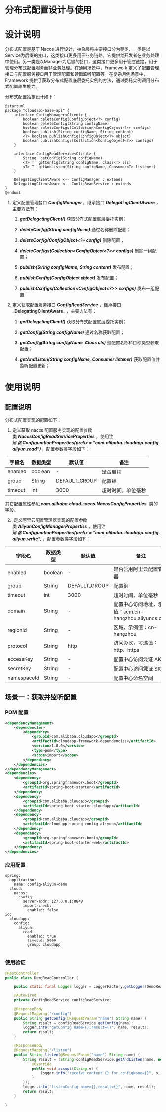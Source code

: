 # 分布式配置设计与使用

# 设计说明

分布式配置是基于 Nacos 进行设计，抽象层将主要接口分为两类，一类是以Service为后缀的接口，这类接口更多用于业务链路，它提供给开发者在业务处理中使用。另一类是以Manager为后缀的接口，这类接口更多用于管控链路，用于管理分布式配置服务而非业务处理。在通用场景中，Framework 定义了配置管理接口与配置服务接口用于管理配置和读取监听配置等。在复杂用例场景中，Framework 提供了获取分布式配置底层委托实例的方法，通过委托实例调用分布式配置原生能力。

分布式配置抽象设计如下：

```plantuml
@startuml
package "cloudapp-base-api" {
    interface ConfigManager<Client> {
        boolean deleteConfig(ConfigObject<?> config)
        boolean deleteConfig(String configName)
        boolean deleteConfigs(Collection<ConfigObject<?>> configs)
        boolean publish(String configName, String content)
        <T> boolean publishConfig(ConfigObject<T> object)
        boolean publishConfigs(Collection<ConfigObject<?>> configs)
    }

    interface ConfigReadService<Client> {
        String  getConfig(String configName)
        <T> T  getConfig(String configName, Class<T> cls)
        <T> T  getAndListen(String configName, Consumer<T> listener)
    }

    DelegatingClientAware <-- ConfigManager : extends
    DelegatingClientAware <-- ConfigReadService : extends
}
@enduml
```

1.  定义配置管理接口 _**ConfigManager**_ ，继承接口 _**DelegatingClientAware**_ ，主要方法有：
    
    1.  _**getDelegatingClient()**_ 获取分布式配置底层委托实例；
        
    2.  _**deleteConfig(String configName)**_ 通过名称删除配置；
        
    3.  _**deleteConfig(ConfigObject<?> config)**_ 删除配置；
        
    4.  _**deleteConfigs(Collection<ConfigObject<?>> configs)**_ 删除一组配置；
        
    5.  _**publish(String configName, String content)**_ 发布配置；
        
    6.  _**publishConfig(ConfigObject<T> object)**_ 发布配置；
        
    7.  _**publishConfigs(Collection<ConfigObject<?>> configs)**_ 发布一组配置
        
2.  定义获取配置服务接口 _**ConfigReadService**_ ，继承接口_**DelegatingClientAware**_ ，主要方法有：
    
    1.  _**getDelegatingClient()**_ 获取分布式配置底层委托实例；
        
    2.  _**getConfig(String configName)**_ 通过名称获取配置； 
        
    3.  _**getConfig(String configName, Class<T> cls)**_ 据配置名称和目标类型获取配置；
        
    4.  _**getAndListen(String configName, Consumer<T> listener)**_ 获取配置值并监听配置更新；
        

# 使用说明

## 配置说明
分布式配置实现的配置如下：


1.  定义获取 nacos 配置服务实现的配置参数类 _**NacosConfigReadServiceProperties**_ ，使用注解 _**@ConfigurationProperties(prefix = "com.alibaba.cloudapp.config.aliyun.read")**_ ，配置参数类字段如下：
    

|  **字段名**  |  **数据类型**  |  **默认值**  |  **备注**  |
| --- | --- | --- | --- |
|  enabled  |  boolean  |  \-  |  是否启用  |
|  group  |  String  |  DEFAULT\_GROUP  |  配置组  |
|  timeout  |  int  |  3000  |  超时时间，单位毫秒  |

其它配置属性参见 _**com.alibaba.cloud.nacos.NacosConfigProperties**_  类的字段。

2.   定义阿里云配置管理器实现的配置参数类 _**AliyunConfigManagerProperties**_ ，使用注解 _**@ConfigurationProperties(prefix = "com.alibaba.cloudapp.config.aliyun.write")**_ ，配置参数类字段如下：
    

|  **字段名**  |  **数据类型**  |  **默认值**  |  **备注**  |
| --- | --- | --- | --- |
|  enabled  |  boolean  |  \-  |  是否启用阿里云配置管理器  |
|  group  |  String  |  DEFAULT\_GROUP  |  配置组  |
|  timeout  |  int  |  3000  |  超时时间，单位毫秒  |
|  domain  |  String  |  \-  |  配置中心访问地址，示例值：acm.cn-hangzhou.aliyuncs.com  |
|  regionId  |  String  |  \-  |  区域，示例值：cn-hangzhou  |
|  protocol  |  String  |  http  |  访问协议，可选值：http、https  |
|  accessKey  |  String  |  \-  |  配置中心访问凭证 AK  |
|  secretKey  |  String  |  \-  |  配置中心访问凭证 SK  |
|  namespaceId  |  String  |  \-  |  配置中心命名空间  |



## 场景一：获取并监听配置

### POM 配置

```xml
<dependencyManagement>
    <dependencies>
        <dependency>
            <groupId>com.alibaba.cloudapp</groupId>
            <artifactId>cloudapp-framework-dependencies</artifactId>
            <version>1.0.0</version>
            <type>pom</type>
            <scope>import</scope>
        </dependency>
    </dependencies>
</dependencyManagement>
<dependencies>
    <dependency>
        <groupId>org.springframework.boot</groupId>
        <artifactId>spring-boot-starter</artifactId>
    </dependency>
    <dependency>
        <groupId>com.alibaba.cloudapp</groupId>
        <artifactId>spring-boot-starter-cloudapp</artifactId>
    </dependency>
    <dependency>
        <groupId>com.alibaba.cloudapp</groupId>
        <artifactId>cloudapp-spring-config-aliyun</artifactId>
    </dependency>
    <dependency>
        <groupId>org.springframework.boot</groupId>
        <artifactId>spring-boot-starter-web</artifactId>
    </dependency>
</dependencies>
```

### 应用配置

```properties files
spring:
  application:
    name: config-aliyun-demo
  cloud:
    nacos:
      config:
        server-addr: 127.0.0.1:8848
        import-check:
          enabled: false
io:
  cloudapp:
    config:
      aliyun:
        read:
          enabled: true
          timeout: 5000
          group: cloudapp
        
```

### 使用验证

```java
@RestController 
public class DemoReadController {

    public static final Logger logger = LoggerFactory.getLogger(DemoReadController.class);

    @Autowired 
    private ConfigReadService configReadService;

    @ResponseBody 
    @RequestMapping("/config") 
    public String getConfig(@RequestParam("name") String name) {
        String result = configReadService.getConfig(name);
        logger.info("getConfig name={},result={}", name, result);
        return result;
    }

    @ResponseBody 
    @RequestMapping("/listen") 
    public String listen(@RequestParam("name") String name) {
        String result = (String)configReadService.getAndListen(name, new Consumer<String>() {
            @Override 
            public void accept(String o) {
                logger.info("receive content {} for configName={}", o, name);
            }
        });
        logger.info("listenConfig name={},result={}", name, result);
        return result;
    }

}
```